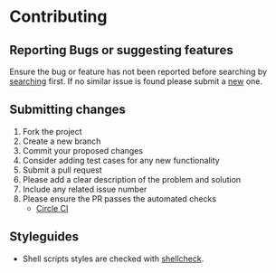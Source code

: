 # Contributing

## Reporting Bugs or suggesting features

Ensure the bug or feature has not been reported before searching by [searching](https://github.com/fernandopasik/dotfiles/issues) first. If no similar issue is found please submit a [new](https://github.com/fernandopasik/dotfiles/issues/new/choose) one.

## Submitting changes

1. Fork the project
2. Create a new branch
3. Commit your proposed changes
4. Consider adding test cases for any new functionality
5. Submit a pull request
6. Please add a clear description of the problem and solution
7. Include any related issue number
8. Please ensure the PR passes the automated checks
   - [Circle CI](https://circleci.com/gh/fernandopasik/dotfiles)

## Styleguides

- Shell scripts styles are checked with [shellcheck](https://www.shellcheck.net/).

